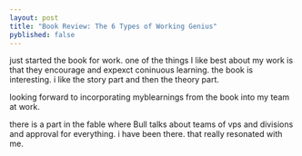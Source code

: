 ```yaml
---
layout: post
title: "Book Review: The 6 Types of Working Genius"
pyblished: false
---
```


just started the book for work. one of the things I like best
about my work is that they encourage and expexct
coninuous learning. the book is interesting. i like
the story part and then the theory part.

looking forward to incorporating myblearnings from
the book into my team at work.


there is a part in the fable where Bull talks about teams of vps and divisions and approval for everything. i have been there. that really resonated with me.
